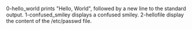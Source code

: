 0-hello_world prints "Hello, World", followed by a new line to the standard output.
1-confused_smiley displays a confused smiley.
2-hellofile display the content of the /etc/passwd file.
